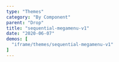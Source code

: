 ```yaml
---
type: "Themes"
category: "By Component"
parent: "Drop"
title: "sequential-megamenu-v1"
date: "2020-06-07"
demos: [
  "iframe/themes/sequential-megamenu-v1"
]
---
```

